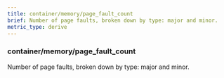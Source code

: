 ```yaml
---
title: container/memory/page_fault_count
brief: Number of page faults, broken down by type: major and minor.
metric_type: derive
---
```

### container/memory/page_fault_count

Number of page faults, broken down by type: major and minor.